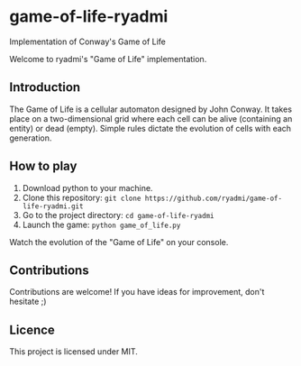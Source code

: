 # game-of-life-ryadmi

Implementation of Conway's Game of Life


Welcome to ryadmi's "Game of Life" implementation.



## Introduction

The Game of Life is a cellular automaton designed by John Conway. It takes place on a two-dimensional grid where each cell can be alive (containing an entity) or dead (empty). Simple rules dictate the evolution of cells with each generation.



## How to play

1. Download python to your machine.
2. Clone this repository: `git clone https://github.com/ryadmi/game-of-life-ryadmi.git`
3. Go to the project directory: `cd game-of-life-ryadmi`
4. Launch the game: `python game_of_life.py`

Watch the evolution of the "Game of Life" on your console.



## Contributions

Contributions are welcome! If you have ideas for improvement, don't hesitate ;)



## Licence

This project is licensed under MIT.











